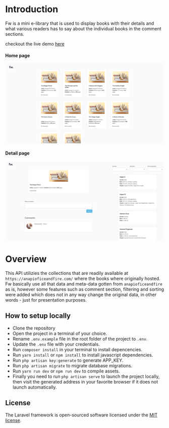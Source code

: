 # Introduction
Fw is a mini e-library that is used to display books with their details and what various readers has to say about the individual books in the comment sections.

checkout the live demo <a href="https://murmuring-basin-13051.herokuapp.com/" target="_blank">here</a>

#### Home page
<img src="./home.png" >


#### Detail page
<img src="./comment.png" >

# Overview
This API utilizies the collections that are readily available at `https://anapioficeandfire.com/` where the books where originally hosted. Fw basically use all that data and meta-data gotten from `anapioficeandfire` as is, however some features such as comment section, filtering and sorting were added which does not in any way change the original data, in other words - just for presentation purposes.

## How to setup locally

- Clone the repository
- Open the project in a terminal of your choice.
- Rename `.env.example` file in the root folder of the project to `.env`.
- Update the `.env` file with your credentials.
- Run `composer install` in your terminal to install depencencies.
- Run `yarn install` or `npm install` to install javascript dependencies.
- Run `php artisan key:generate` to generate APP_KEY.
- Run `php artisan migrate` to migrate database migrations.
- Run `yarn run dev` or `npm run dev` to compile assets.
- Finally you need to run `php artisan serve` to launch the project locally, then visit the generated address in your favorite browser if it does not launch automatically.

## License

The Laravel framework is open-sourced software licensed under the [MIT license](https://opensource.org/licenses/MIT).
